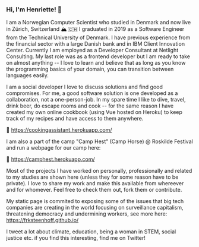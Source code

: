 ### Hi, I'm Henriette! :wave:

I am a Norwegian Computer Scientist who studied in Denmark and now live in Zürich, Switzerland 🏔️ 🇨🇭 I graduated in 2019 as a Software Engineer from the Technical University of Denmark. I have previous experience from the financial sector with a large Danish bank and in IBM Client Innovation Center. Currently I am employed as a Developer Consultant at Netlight Consulting. My last role was as a frontend developer but I am ready to take on almost anything -- I love to learn and believe that as long as you know the programming basics of your domain, you can transition between languages easily. 

I am a social developer I love to discuss solutions and find good compromises. For me, a good software solution is one developed as a collaboration, not a one-person-job. In my spare time I like to dive, travel, drink beer, do escape rooms and cook -- for the same reason I have created my own online cookbook (using Vue hosted on Heroku) to keep track of my recipes and have access to them anywhere.

🍲 https://cookingassistant.herokuapp.com/

I am also a part of the camp "Camp Hest" (Camp Horse) @ Roskilde Festival and run a webpage for our camp here:

🐎 https://camphest.herokuapp.com/


Most of the projects I have worked on personally, professionally and related to my studies are shown here (unless they for some reason have to be private). I love to share my work and make this available from whereever and for whomever. Feel free to check them out, fork them or contribute.

My static page is commited to exposing some of the issues that big tech companies are creating in the world focusing on surveillance capitalism, threatening democracy and undermining workers, see more here: https://frksteenhoff.github.io/

I tweet a lot about climate, education, being a woman in STEM, social justice etc. if you find this interesting, find me on Twitter!
